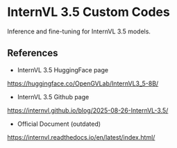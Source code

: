 # InternVL 3.5 Custom Codes

Inference and fine-tuning for InternVL 3.5 models.

## References

* InternVL 3.5 HuggingFace page

https://huggingface.co/OpenGVLab/InternVL3_5-8B/

* InternVL 3.5 Github page

https://internvl.github.io/blog/2025-08-26-InternVL-3.5/

* Official Document (outdated)

https://internvl.readthedocs.io/en/latest/index.html/